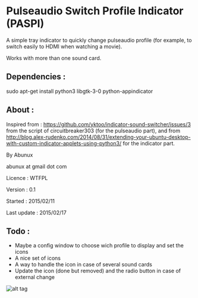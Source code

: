 # Pulseaudio Switch Profile Indicator (PASPI)

A simple tray indicator to quickly change pulseaudio profile
(for example, to switch easily to HDMI when watching a movie).

 Works with more than one sound card.

Dependencies :
--------------
sudo apt-get install python3 libgtk-3-0 python-appindicator

About :
-------
Inspired from : https://github.com/yktoo/indicator-sound-switcher/issues/3
from the script of circuitbreaker303 (for the pulseaudio part), and from http://blog.alex-rudenko.com/2014/08/31/extending-your-ubuntu-desktop-with-custom-indicator-applets-using-python3/ for the indicator part.

By Abunux

abunux at gmail dot com

Licence : WTFPL

Version : 0.1

Started : 2015/02/11

Last update : 2015/02/17

Todo :
------
- Maybe a config window to choose wich profile to display and set the icons
- A nice set of icons
- A way to handle the icon in case of several sound cards
- Update the icon (done but removed) and the radio button in case of external change


![alt tag](https://cloud.githubusercontent.com/assets/11058053/6246189/70adf2f4-b766-11e4-8e33-3020d753433c.png)
